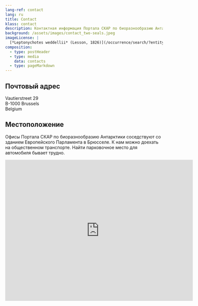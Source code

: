 ```yaml
---
lang-ref: contact
lang: ru
title: Contact
klass: contact
description: Контактная информация Портала СКАР по биоразнообразию Антарктики
background: /assets/images/contact_two-seals.jpeg
imageLicense: |
  [*Leptonychotes weddellii* (Lesson, 1826)](/occurrence/search/?entity=3117363331)
composition:
  - type: postHeader
  - type: media
    data: contacts
  - type: pageMarkdown
---
```


## Почтовый адрес

Vautierstreet 29 \
B-1000 Brussels\
Belgium

## Местоположение

Офисы Портала СКАР по биоразнообразию Антарктики соседствуют со зданием Европейского Парламента в Брюсселе. К нам можно доехать на общественном транспорте. Найти парковочное место для автомобиля бывает трудно.

<iframe src="https://www.google.com/maps/embed?pb=!1m18!1m12!1m3!1d2519.70329648538!2d4.374443315795258!3d50.83665947953059!2m3!1f0!2f0!3f0!3m2!1i1024!2i768!4f13.1!3m3!1m2!1s0x47c3c499ddc0b333%3A0xe654868c0fc7ac40!2sRue%20Vautier%2029%2C%201000%20Bruxelles!5e0!3m2!1sen!2sbe!4v1659100168520!5m2!1sen!2sbe" width="600" height="450" style="border:0;" allowfullscreen="" loading="lazy" referrerpolicy="no-referrer-when-downgrade"></iframe>
